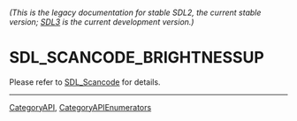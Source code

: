 ###### (This is the legacy documentation for stable SDL2, the current stable version; [SDL3](https://wiki.libsdl.org/SDL3/) is the current development version.)
# SDL_SCANCODE_BRIGHTNESSUP

Please refer to [SDL_Scancode](SDL_Scancode) for details.

----
[CategoryAPI](CategoryAPI), [CategoryAPIEnumerators](CategoryAPIEnumerators)

